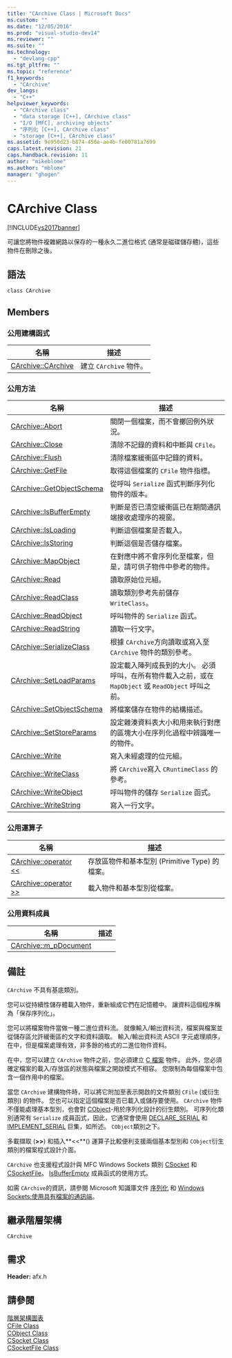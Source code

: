 ```yaml
---
title: "CArchive Class | Microsoft Docs"
ms.custom: ""
ms.date: "12/05/2016"
ms.prod: "visual-studio-dev14"
ms.reviewer: ""
ms.suite: ""
ms.technology: 
  - "devlang-cpp"
ms.tgt_pltfrm: ""
ms.topic: "reference"
f1_keywords: 
  - "CArchive"
dev_langs: 
  - "C++"
helpviewer_keywords: 
  - "CArchive class"
  - "data storage [C++], CArchive class"
  - "I/O [MFC], archiving objects"
  - "序列化 [C++], CArchive class"
  - "storage [C++], CArchive class"
ms.assetid: 9e950d23-b874-456e-ae4b-fe00781a7699
caps.latest.revision: 21
caps.handback.revision: 11
author: "mikeblome"
ms.author: "mblome"
manager: "ghogen"
---
```

# CArchive Class
[!INCLUDE[vs2017banner](../../assembler/inline/includes/vs2017banner.md)]

可讓您將物件複雜網路以保存的一種永久二進位格式 \(通常是磁碟儲存體\)，這些物件在刪除之後。  
  
## 語法  
  
```  
class CArchive  
```  
  
## Members  
  
### 公用建構函式  
  
|名稱|描述|  
|--------|--------|  
|[CArchive::CArchive](../Topic/CArchive::CArchive.md)|建立 `CArchive` 物件。|  
  
### 公用方法  
  
|名稱|描述|  
|--------|--------|  
|[CArchive::Abort](../Topic/CArchive::Abort.md)|關閉一個檔案，而不會擲回例外狀況。|  
|[CArchive::Close](../Topic/CArchive::Close.md)|清除不記錄的資料和中斷與 `CFile`。|  
|[CArchive::Flush](../Topic/CArchive::Flush.md)|清除檔案緩衝區中記錄的資料。|  
|[CArchive::GetFile](../Topic/CArchive::GetFile.md)|取得這個檔案的 `CFile` 物件指標。|  
|[CArchive::GetObjectSchema](../Topic/CArchive::GetObjectSchema.md)|從呼叫 `Serialize` 函式判斷序列化物件的版本。|  
|[CArchive::IsBufferEmpty](../Topic/CArchive::IsBufferEmpty.md)|判斷是否已清空緩衝區已在期間通訊端接收處理序的視窗。|  
|[CArchive::IsLoading](../Topic/CArchive::IsLoading.md)|判斷這個檔案是否載入。|  
|[CArchive::IsStoring](../Topic/CArchive::IsStoring.md)|判斷這個是否儲存檔案。|  
|[CArchive::MapObject](../Topic/CArchive::MapObject.md)|在對應中將不會序列化至檔案，但是，請可供子物件中參考的物件。|  
|[CArchive::Read](../Topic/CArchive::Read.md)|讀取原始位元組。|  
|[CArchive::ReadClass](../Topic/CArchive::ReadClass.md)|讀取類別參考先前儲存 `WriteClass`。|  
|[CArchive::ReadObject](../Topic/CArchive::ReadObject.md)|呼叫物件的 `Serialize` 函式。|  
|[CArchive::ReadString](../Topic/CArchive::ReadString.md)|讀取一行文字。|  
|[CArchive::SerializeClass](../Topic/CArchive::SerializeClass.md)|根據 `CArchive`方向讀取或寫入至 `CArchive` 物件的類別參考。|  
|[CArchive::SetLoadParams](../Topic/CArchive::SetLoadParams.md)|設定載入陣列成長到的大小。  必須呼叫，在所有物件載入之前，或在 `MapObject` 或 `ReadObject` 呼叫之前。|  
|[CArchive::SetObjectSchema](../Topic/CArchive::SetObjectSchema.md)|將檔案儲存在物件的結構描述。|  
|[CArchive::SetStoreParams](../Topic/CArchive::SetStoreParams.md)|設定雜湊資料表大小和用來執行對應的區塊大小在序列化過程中辨識唯一的物件。|  
|[CArchive::Write](../Topic/CArchive::Write.md)|寫入未經處理的位元組。|  
|[CArchive::WriteClass](../Topic/CArchive::WriteClass.md)|將 `CArchive`寫入 `CRuntimeClass` 的參考。|  
|[CArchive::WriteObject](../Topic/CArchive::WriteObject.md)|呼叫物件的儲存 `Serialize` 函式。|  
|[CArchive::WriteString](../Topic/CArchive::WriteString.md)|寫入一行文字。|  
  
### 公用運算子  
  
|名稱|描述|  
|--------|--------|  
|[CArchive::operator \<\<](../Topic/CArchive::operator%20%3C%3C.md)|存放區物件和基本型別 \(Primitive Type\) 的檔案。|  
|[CArchive::operator \>\>](../Topic/CArchive::operator%20%3E%3E.md)|載入物件和基本型別從檔案。|  
  
### 公用資料成員  
  
|名稱|描述|  
|--------|--------|  
|[CArchive::m\_pDocument](../Topic/CArchive::m_pDocument.md)||  
  
## 備註  
 `CArchive` 不具有基底類別。  
  
 您可以從持續性儲存體載入物件，重新組成它們在記憶體中。  讓資料這個程序稱為「保存序列化」。  
  
 您可以將檔案物件當做一種二進位資料流。  就像輸入\/輸出資料流，檔案與檔案並從儲存區允許緩衝區的文字和資料讀取。  輸入\/輸出資料流 ASCII 字元處理順序，在中，但是檔案處理有效，非多餘的格式的二進位物件資料。  
  
 在中，您可以建立 `CArchive` 物件之前，您必須建立 [C 檔案](../../mfc/reference/cfile-class.md) 物件。  此外，您必須確定檔案的載入\/存放區的狀態與檔案之開啟模式不相容。  您限制為每個檔案中包含一個作用中的檔案。  
  
 當您 `CArchive` 建構物件時，可以將它附加至表示開啟的文件類別 `CFile` \(或衍生類別\) 的物件。  您也可以指定這個檔案是否已載入或儲存要使用。  `CArchive` 物件不僅能處理基本型別，也會對 [CObject](../../mfc/reference/cobject-class.md)\-用於序列化設計的衍生類別。  可序列化類別通常有 `Serialize` 成員函式，因此，它通常會使用 [DECLARE\_SERIAL](../Topic/DECLARE_SERIAL.md) 和 [IMPLEMENT\_SERIAL](../Topic/IMPLEMENT_SERIAL.md) 巨集，如所述。 `CObject`類別之下。  
  
 多載擷取 \(**\>\>**\) 和插入**\<\<**\(\) 運算子比較便利支援兩個基本型別和 `CObject`衍生類別的檔案程式設計介面。  
  
 `CArchive` 也支援程式設計與 MFC Windows Sockets 類別 [CSocket](../../mfc/reference/csocket-class.md) 和 [CSocketFile](../../mfc/reference/csocketfile-class.md)。  [IsBufferEmpty](../Topic/CArchive::IsBufferEmpty.md) 成員函式的使用方式。  
  
 如需 `CArchive`的資訊，請參閱 Microsoft 知識庫文件 [序列化](../../mfc/serialization-in-mfc.md) 和 [Windows Sockets:使用具有檔案的通訊端](../../mfc/windows-sockets-using-sockets-with-archives.md)。  
  
## 繼承階層架構  
 `CArchive`  
  
## 需求  
 **Header:** afx.h  
  
## 請參閱  
 [階層架構圖表](../../mfc/hierarchy-chart.md)   
 [CFile Class](../../mfc/reference/cfile-class.md)   
 [CObject Class](../../mfc/reference/cobject-class.md)   
 [CSocket Class](../../mfc/reference/csocket-class.md)   
 [CSocketFile Class](../../mfc/reference/csocketfile-class.md)